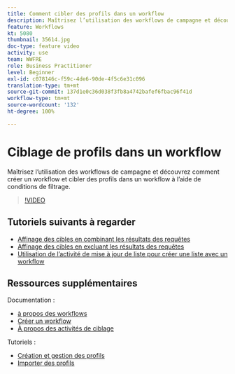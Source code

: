 ```yaml
---
title: Comment cibler des profils dans un workflow
description: Maîtrisez l’utilisation des workflows de campagne et découvrez comment créer un workflow et cibler des profils dans un workflow à l’aide de conditions de filtrage.
feature: Workflows
kt: 5080
thumbnail: 35614.jpg
doc-type: feature video
activity: use
team: WWFRE
role: Business Practitioner
level: Beginner
exl-id: c078146c-f59c-4de6-90de-4f5c6e31c096
translation-type: tm+mt
source-git-commit: 137d1e0c36d038f3fb8a4742bafef6fbac96f41d
workflow-type: tm+mt
source-wordcount: '132'
ht-degree: 100%

---
```


# Ciblage de profils dans un workflow

Maîtrisez l’utilisation des workflows de campagne et découvrez comment créer un workflow et cibler des profils dans un workflow à l’aide de conditions de filtrage.

>[!VIDEO](https://video.tv.adobe.com/v/35614?quality=12)

## Tutoriels suivants à regarder

* [Affinage des cibles en combinant les résultats des requêtes](/help/automating-with-workflows/refining-targets-by-combining-query-results.md)
* [Affinage des cibles en excluant les résultats des requêtes](/help/automating-with-workflows/refining-targets-by-excluding-query-results.md)
* [Utilisation de l’activité de mise à jour de liste pour créer une liste avec un workflow](/help/automating-with-workflows/using-the-update-list-activity.md)

## Ressources supplémentaires

Documentation :

* [à propos des workflows](https://docs.adobe.com/content/help/fr-FR/campaign-classic/using/automating-with-workflows/introduction/about-workflows.html)
* [Créer un workflow](https://docs.adobe.com/content/help/fr-FR/campaign-classic-learn/tutorials/getting-started/creating-a-workflow.html)
* [À propos des activités de ciblage](https://docs.adobe.com/content/help/fr-FR/campaign-classic/using/automating-with-workflows/targeting-activities/about-targeting-activities.html)

Tutoriels :

* [Création et gestion des profils](/help/profile-management/create-and-manage-profiles.md)
* [Importer des profils](/help/data-management/importing-profiles.md)   
